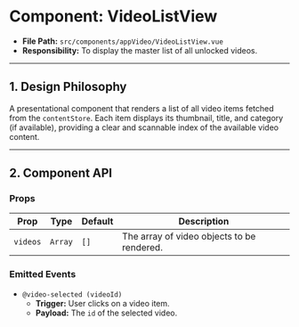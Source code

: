 # Component: VideoListView

- **File Path:** `src/components/appVideo/VideoListView.vue`
- **Responsibility:** To display the master list of all unlocked videos.

---

## 1. Design Philosophy

A presentational component that renders a list of all video items fetched from the `contentStore`. Each item displays its thumbnail, title, and category (if available), providing a clear and scannable index of the available video content.

---

## 2. Component API

### Props

| Prop     | Type    | Default | Description                                            |
| -------- | ------- | ------- | ------------------------------------------------------ |
| `videos` | `Array` | `[]`    | The array of video objects to be rendered.       |

### Emitted Events

-   `@video-selected (videoId)`
    -   **Trigger:** User clicks on a video item.
    -   **Payload:** The `id` of the selected video.
